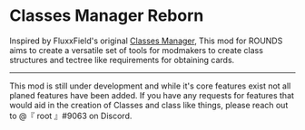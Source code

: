 # Classes Manager Reborn
Inspired by FluxxField's original [Classes Manager](https://github.com/FluxxField/ClassesManager), This mod for ROUNDS aims to create a versatile set of tools for modmakers to create class structures and tectree like requirements for obtaining cards.

***
This mod is still under development and while it's core features exist not all planed features have been added. If you have any requests for features that would aid in the creation of Classes and class like things, please reach out to @『 root 』#9063 on Discord.